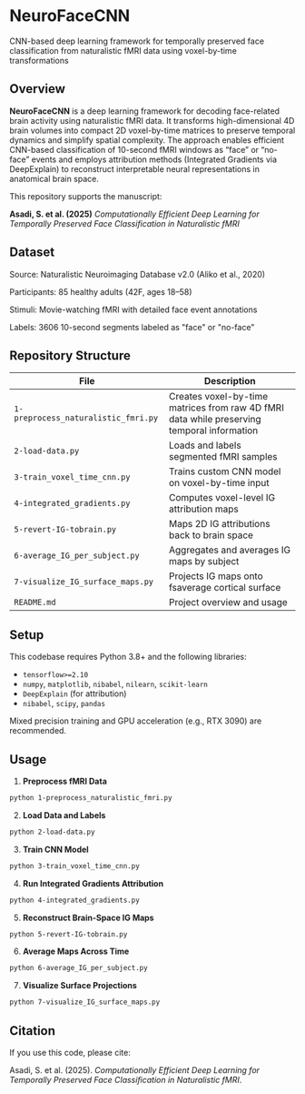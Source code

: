 # NeuroFaceCNN
CNN-based deep learning framework for temporally preserved face classification from naturalistic fMRI data using voxel-by-time transformations

## Overview

**NeuroFaceCNN** is a deep learning framework for decoding face-related brain activity using naturalistic fMRI data. It transforms high-dimensional 4D brain volumes into compact 2D voxel-by-time matrices to preserve temporal dynamics and simplify spatial complexity. The approach enables efficient CNN-based classification of 10-second fMRI windows as “face” or “no-face” events and employs attribution methods (Integrated Gradients via DeepExplain) to reconstruct interpretable neural representations in anatomical brain space.

This repository supports the manuscript:

**Asadi, S. et al. (2025)** *Computationally Efficient Deep Learning for Temporally Preserved Face Classification in Naturalistic fMRI*



## Dataset

Source: Naturalistic Neuroimaging Database v2.0 (Aliko et al., 2020)

Participants: 85 healthy adults (42F, ages 18–58)

Stimuli: Movie-watching fMRI with detailed face event annotations

Labels: 3606 10-second segments labeled as "face" or "no-face" 


## Repository Structure

| File | Description |
|------|-------------|
| `1-preprocess_naturalistic_fmri.py` | Creates voxel-by-time matrices from raw 4D fMRI data while preserving temporal information|
| `2-load-data.py` | Loads and labels segmented fMRI samples |
| `3-train_voxel_time_cnn.py` | Trains custom CNN model on voxel-by-time input |
| `4-integrated_gradients.py` | Computes voxel-level IG attribution maps |
| `5-revert-IG-tobrain.py` | Maps 2D IG attributions back to brain space |
| `6-average_IG_per_subject.py` | Aggregates and averages IG maps by subject |
| `7-visualize_IG_surface_maps.py` | Projects IG maps onto fsaverage cortical surface |
| `README.md` | Project overview and usage |

## Setup

This codebase requires Python 3.8+ and the following libraries:

- `tensorflow>=2.10`
- `numpy`, `matplotlib`, `nibabel`, `nilearn`, `scikit-learn`
- `DeepExplain` (for attribution)
- `nibabel`, `scipy`, `pandas`

Mixed precision training and GPU acceleration (e.g., RTX 3090) are recommended.


## Usage

1. **Preprocess fMRI Data**
```bash
python 1-preprocess_naturalistic_fmri.py
```

2. **Load Data and Labels**
```bash
python 2-load-data.py
```

3. **Train CNN Model**
```bash
python 3-train_voxel_time_cnn.py
```

4. **Run Integrated Gradients Attribution**
```bash
python 4-integrated_gradients.py
```

5. **Reconstruct Brain-Space IG Maps**
```bash
python 5-revert-IG-tobrain.py
```

6. **Average Maps Across Time**
```bash
python 6-average_IG_per_subject.py
```

7. **Visualize Surface Projections**
```bash
python 7-visualize_IG_surface_maps.py
```



## Citation

If you use this code, please cite:

Asadi, S. et al. (2025). *Computationally Efficient Deep Learning for Temporally Preserved Face Classification in Naturalistic fMRI*.



